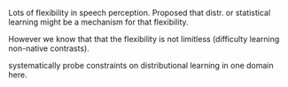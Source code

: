 Lots of flexibility in speech perception.  Proposed that distr. or statistical
learning might be a mechanism for that flexibility.

However we know that that the flexibility is not limitless (difficulty learning
non-native contrasts).

systematically probe constraints on distributional learning in one domain here.
